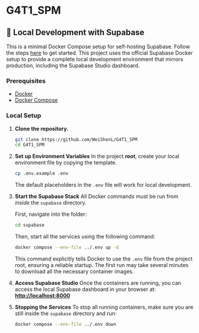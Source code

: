 # G4T1_SPM

## 🚀 Local Development with Supabase
This is a minimal Docker Compose setup for self-hosting Supabase. Follow the steps [here](https://supabase.com/docs/guides/hosting/docker) to get started.
This project uses the official Supabase Docker setup to provide a complete local development environment that mirrors production, including the Supabase Studio dashboard.

### Prerequisites

  * [Docker](https://docs.docker.com/get-docker/)
  * [Docker Compose](https://docs.docker.com/compose/install/)

### Local Setup

1.  **Clone the repository.**

    ```bash
    git clone https://github.com/WeiShenL/G4T1_SPM
    cd G4T1_SPM
    ```

2.  **Set up Environment Variables**
    In the project **root**, create your local environment file by copying the template.

    ```bash
    cp .env.example .env
    ```

    The default placeholders in the `.env` file will work for local development.
    
3.  **Start the Supabase Stack**
    All Docker commands must be run from *inside* the `supabase` directory.

    First, navigate into the folder:

    ```bash
    cd supabase
    ```

    Then, start all the services using the following command:

    ```bash
    docker compose --env-file ../.env up -d
    ```

    This command explicitly tells Docker to use the `.env` file from the project root, ensuring a reliable startup. The first run may take several minutes to download all the necessary container images.

4.  **Access Supabase Studio**
    Once the containers are running, you can access the local Supabase dashboard in your browser at:
    **[http://localhost:8000](https://www.google.com/search?q=http://localhost:8000)**

5.  **Stopping the Services**
    To stop all running containers, make sure you are still inside the `supabase` directory and run:

    ```bash
    docker compose --env-file ../.env down
    ```